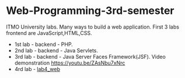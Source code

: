 # Web-Programming-3rd-semester
ITMO University labs. Many ways to build a web application. First 3 labs frontend are JavaScript,HTML,CSS.
* 1st lab - backend - PHP.
* 2nd lab - backend - Java Servlets.
* 3rd lab - backend - Java Server Faces Framework(JSF).
  Video demonstration https://youtu.be/ZAsNbu7xNrc
* 4rd lab - [lab4_web](https://github.com/wizarsi/Spring-React-web-application)
